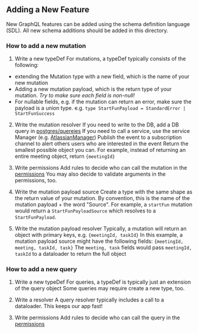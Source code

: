 ## Adding a New Feature

New GraphQL features can be added using the schema definition language (SDL).
All new schema additions should be added in this directory.

### How to add a new mutation

1. Write a new typeDef
For mutations, a typeDef typically consists of the following:
- extending the Mutation type with a new field, which is the name of your new mutation
- Adding a new mutation payload, which is the return type of your mutation. _Try to make sure each field is non-null!_
- For nullable fields, e.g. if the mutation can return an error, make sure the payload is a union type. e.g. `type StartFunPayload = StandardError | StartFunSuccess`

2. Write the mutation resolver
If you need to write to the DB, add a DB query in [postgres/quereies](../../postgres/queries)
If you need to call a service, use the service Manager (e.g. [AtlassianManager](../../utils/AtlassianServerManager.ts))
Publish the event to a subscription channel to alert others users who are interested in the event
Return the smallest possible object you can. For example, instead of returning an entire meeting object, return `{meetingId}`

3. Write permissions
Add rules to decide who can call the mutation in the [permissions](./permissions.ts)
You may also decide to validate arguments in the permissions, too.

4. Write the mutation payload source
Create a type with the same shape as the return value of your mutation.
By convention, this is the name of the mutation payload + the word "Source".
For example, a `startFun` mutation would return a `StartFunPayloadSource` which resolves to a `StartFunPayload`.

5. Write the mutation payload resolver
Typically, a mutation will return an object with primary keys, e.g. `{meetingId, taskId}`
In this example, a mutation payload source might have the following fields: `{meetingId, meeting, taskId, task}`
The `meeting, task` fields would pass `meetingId, taskId` to a dataloader to return the full object

### How to add a new query

1. Write a new typeDef
For queries, a typeDef is typically just an extension of the query object
Some queries may require create a new type, too.

2. Write a resolver
A query resolver typically includes a call to a dataloader. This keeps our app fast!

3. Write permissions
Add rules to decide who can call the query in the [permissions](./permissions.ts)
